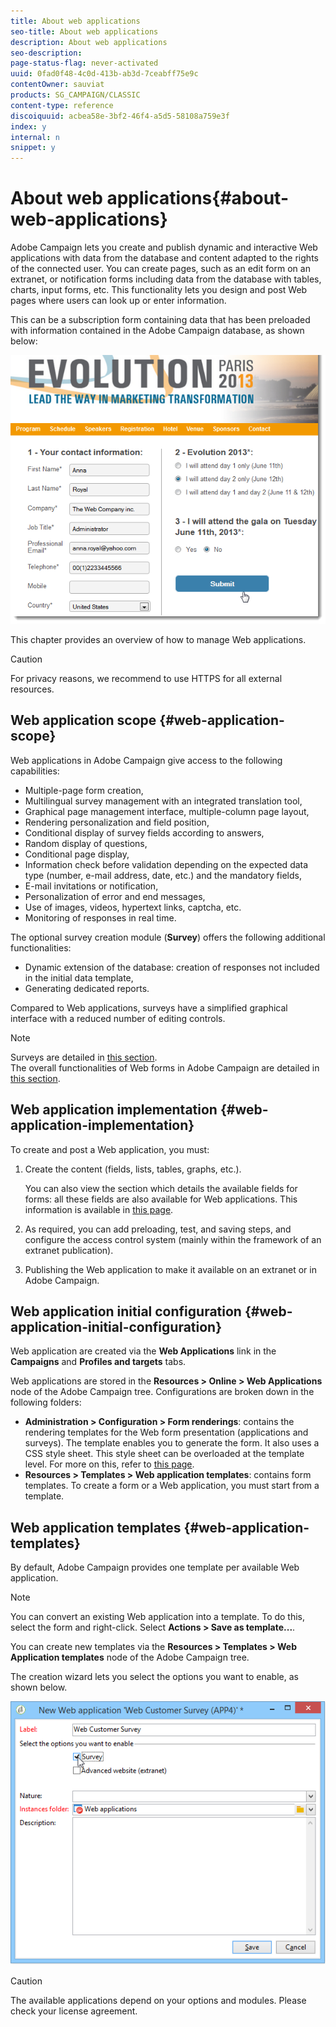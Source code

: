 ```yaml
---
title: About web applications
seo-title: About web applications
description: About web applications
seo-description: 
page-status-flag: never-activated
uuid: 0fad0f48-4c0d-413b-ab3d-7ceabff75e9c
contentOwner: sauviat
products: SG_CAMPAIGN/CLASSIC
content-type: reference
discoiquuid: acbea58e-3bf2-46f4-a5d5-58108a759e3f
index: y
internal: n
snippet: y
---
```


# About web applications{#about-web-applications}

Adobe Campaign lets you create and publish dynamic and interactive Web applications with data from the database and content adapted to the rights of the connected user. You can create pages, such as an edit form on an extranet, or notification forms including data from the database with tables, charts, input forms, etc. This functionality lets you design and post Web pages where users can look up or enter information.

This can be a subscription form containing data that has been preloaded with information contained in the Adobe Campaign database, as shown below:

![](assets/webapp_form_sample.png)

This chapter provides an overview of how to manage Web applications.

>[!CAUTION]
>
>For privacy reasons, we recommend to use HTTPS for all external resources.

## Web application scope {#web-application-scope}

Web applications in Adobe Campaign give access to the following capabilities:

* Multiple-page form creation,
* Multilingual survey management with an integrated translation tool,
* Graphical page management interface, multiple-column page layout,
* Rendering personalization and field position,
* Conditional display of survey fields according to answers,
* Random display of questions,
* Conditional page display,
* Information check before validation depending on the expected data type (number, e-mail address, date, etc.) and the mandatory fields,
* E-mail invitations or notification,
* Personalization of error and end messages,
* Use of images, videos, hypertext links, captcha, etc.
* Monitoring of responses in real time.

The optional survey creation module (**Survey**) offers the following additional functionalities:

* Dynamic extension of the database: creation of responses not included in the initial data template,
* Generating dedicated reports.

Compared to Web applications, surveys have a simplified graphical interface with a reduced number of editing controls.

>[!NOTE]
>
>Surveys are detailed in [this section](../../web/using/about-surveys.md).  
>The overall functionalities of Web forms in Adobe Campaign are detailed in [this section](../../web/using/about-web-forms.md).

## Web application implementation {#web-application-implementation}

To create and post a Web application, you must:

1. Create the content (fields, lists, tables, graphs, etc.).

   You can also view the section which details the available fields for forms: all these fields are also available for Web applications. This information is available in [this page](../../web/using/adding-fields-to-a-web-form.md).

1. As required, you can add preloading, test, and saving steps, and configure the access control system (mainly within the framework of an extranet publication).
1. Publishing the Web application to make it available on an extranet or in Adobe Campaign.

## Web application initial configuration {#web-application-initial-configuration}

Web application are created via the **Web Applications** link in the **Campaigns** and **Profiles and targets** tabs.

Web applications are stored in the **Resources > Online > Web Applications** node of the Adobe Campaign tree. Configurations are broken down in the following folders:

* **Administration > Configuration > Form renderings**: contains the rendering templates for the Web form presentation (applications and surveys). The template enables you to generate the form. It also uses a CSS style sheet. This style sheet can be overloaded at the template level. For more on this, refer to [this page](../../web/using/form-rendering.md#selecting-the-form-rendering-template).
* **Resources > Templates > Web application templates**: contains form templates. To create a form or a Web application, you must start from a template.

## Web application templates {#web-application-templates}

By default, Adobe Campaign provides one template per available Web application.

>[!NOTE]
>
>You can convert an existing Web application into a template. To do this, select the form and right-click. Select **Actions > Save as template...**.

You can create new templates via the **Resources > Templates > Web Application templates** node of the Adobe Campaign tree.

The creation wizard lets you select the options you want to enable, as shown below. 

![](assets/webapp_create_template.png)

>[!CAUTION]
>
>The available applications depend on your options and modules. Please check your license agreement.

